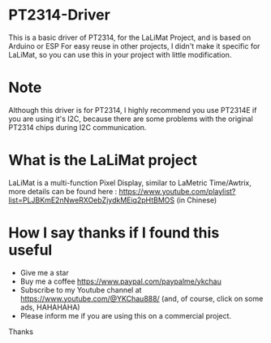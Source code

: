 # PT2314-Driver
This is a basic driver of PT2314, for the LaLiMat Project, and is based on Arduino or ESP
For easy reuse in other projects, I didn't make it specific for LaLiMat, so you can use this in your project with little modification. 

# Note
Although this driver is for PT2314, I highly recommend you use PT2314E if you are using it's I2C, because there are some problems with the original PT2314 chips during I2C communication.

# What is the LaLiMat project
LaLiMat is a multi-function Pixel Display, similar to LaMetric Time/Awtrix, more details can be found here : 
https://www.youtube.com/playlist?list=PLJBKmE2nNweRXOebZjydkMEiq2pHtBMOS (in Chinese)

# How I say thanks if I found this useful
- Give me a star
- Buy me a coffee https://www.paypal.com/paypalme/ykchau
- Subscribe to my Youtube channel at https://www.youtube.com/@YKChau888/ (and, of course, click on some ads, HAHAHAHA)
- Please inform me if you are using this on a commercial project.

Thanks
